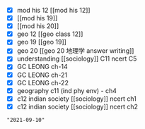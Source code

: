- [x] mod his 12 [[mod his 12]]
- [x] [[mod his 19]]
- [x] [[mod his 20]]
- [x] geo 12 [[geo class 12]]
- [x] geo 19 [[geo 19]]
- [x] geo 20 [[geo 20 地理学 answer writing]]
- [x] understanding [[sociology]] C11 ncert C5
- [x] GC LEONG ch-14
- [x] GC LEONG ch-21
- [x] GC LEONG ch-22
- [x] geography c11 (ind phy env) - ch4
- [x] c12 indian society [[sociology]] ncert ch1
- [x] c12 indian society [[sociology]] ncert ch2

```query 2021-12-31 02:38
"2021-09-10"
```
